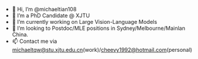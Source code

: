 - 👋 Hi, I’m @michaeltian108
- 👀 I’m a PhD Candidate @ XJTU
- 🌱 I’m currently working on Large Vision-Language Models
- 💞️ I’m looking to Postdoc/MLE positions in Sydney/Melbourne/Mainlan China.
- 📫 Contact me via michaeltqw@stu.xjtu.edu.cn(work)/cheevy1992@hotmail.com(personal)

<!---
michaeltian108/michaeltian108 is a ✨ special ✨ repository because its `README.md` (this file) appears on your GitHub profile.
You can click the Preview link to take a look at your changes.
--->
